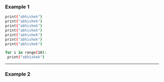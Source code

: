 ### Example 1

```bash
print("abhishek")
print("abhishek")
print("abhishek")
print("abhishek")
print("abhishek")
print("abhishek")
print("abhishek")
```
```bash
for i in range(10):
 print("abhishek")
```

---

### Example 2
